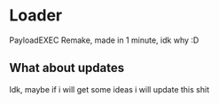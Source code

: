 # Loader
PayloadEXEC Remake, made in 1 minute, idk why :D
## What about updates
Idk, maybe if i will get some ideas i will update this shit
